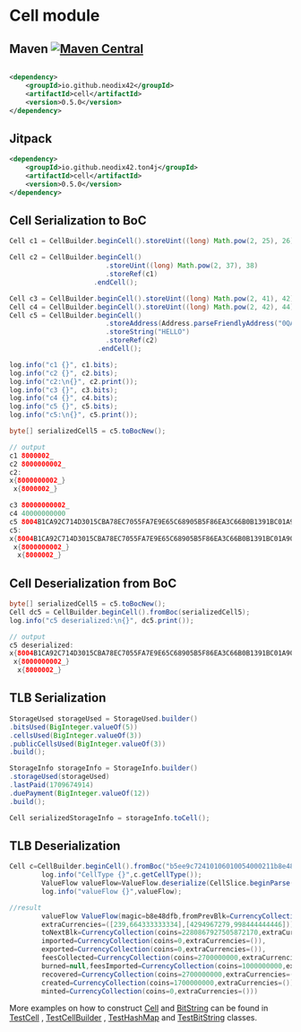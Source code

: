 # Cell module

## Maven [![Maven Central][maven-central-svg]][maven-central]

```xml

<dependency>
    <groupId>io.github.neodix42</groupId>
    <artifactId>cell</artifactId>
    <version>0.5.0</version>
</dependency>
```

## Jitpack

```xml
<dependency>
    <groupId>io.github.neodix42.ton4j</groupId>
    <artifactId>cell</artifactId>
    <version>0.5.0</version>
</dependency>
```

## Cell Serialization to BoC

```java
Cell c1 = CellBuilder.beginCell().storeUint((long) Math.pow(2, 25), 26).endCell();

Cell c2 = CellBuilder.beginCell()
                        .storeUint((long) Math.pow(2, 37), 38)
                        .storeRef(c1)
                     .endCell();

Cell c3 = CellBuilder.beginCell().storeUint((long) Math.pow(2, 41), 42).endCell();
Cell c4 = CellBuilder.beginCell().storeUint((long) Math.pow(2, 42), 44).endCell();
Cell c5 = CellBuilder.beginCell()
                        .storeAddress(Address.parseFriendlyAddress("0QAljlSWOKaYCuXTx2OCr9P08y40SC2vw3UeM1hYnI3gDY7I"))
                        .storeString("HELLO")
                        .storeRef(c2)
                      .endCell();

log.info("c1 {}", c1.bits);
log.info("c2 {}", c2.bits);
log.info("c2:\n{}", c2.print());
log.info("c3 {}", c3.bits);
log.info("c4 {}", c4.bits);
log.info("c5 {}", c5.bits);
log.info("c5:\n{}", c5.print());

byte[] serializedCell5 = c5.toBocNew();

// output
c1 8000002_
c2 8000000002_
c2:
x{8000000002_}
 x{8000002_}

c3 80000000002_
c4 40000000000
c5 8004B1CA92C714D3015CBA78EC7055FA7E9E65C68905B5F86EA3C66B0B1391BC01A908A98989F_
c5:
x{8004B1CA92C714D3015CBA78EC7055FA7E9E65C68905B5F86EA3C66B0B1391BC01A908A98989F_}
 x{8000000002_}
  x{8000002_}
```

## Cell Deserialization from BoC

```java
byte[] serializedCell5 = c5.toBocNew();
Cell dc5 = CellBuilder.beginCell().fromBoc(serializedCell5);
log.info("c5 deserialized:\n{}", dc5.print());

// output
c5 deserialized:
x{8004B1CA92C714D3015CBA78EC7055FA7E9E65C68905B5F86EA3C66B0B1391BC01A908A98989F_}
 x{8000000002_}
  x{8000002_}
```

## TLB Serialization

```java
StorageUsed storageUsed = StorageUsed.builder()
.bitsUsed(BigInteger.valueOf(5))
.cellsUsed(BigInteger.valueOf(3))
.publicCellsUsed(BigInteger.valueOf(3))
.build();

StorageInfo storageInfo = StorageInfo.builder()
.storageUsed(storageUsed)
.lastPaid(1709674914)
.duePayment(BigInteger.valueOf(12))
.build();

Cell serializedStorageInfo = storageInfo.toCell();
```

## TLB Deserialization

```java
Cell c=CellBuilder.beginCell().fromBoc("b5ee9c72410106010054000211b8e48dfb4a0eebb0040105022581fa7454b05a2ea2ac0fd3a2a5d348d2954008020202012004030015bfffffffbcbd0efda563d00015be000003bcb355ab466ad0001d43b9aca00250775d8011954fc40008b63e6951");
        log.info("CellType {}",c.getCellType());
        ValueFlow valueFlow=ValueFlow.deserialize(CellSlice.beginParse(c));
        log.info("valueFlow {}",valueFlow);

//result
        valueFlow ValueFlow(magic=b8e48dfb,fromPrevBlk=CurrencyCollection(coins=2280867924805872170,
        extraCurrencies=([239,664333333334],[4294967279,998444444446])),
        toNextBlk=CurrencyCollection(coins=2280867927505872170,extraCurrencies=([239,664333333334],[4294967279,998444444446])),
        imported=CurrencyCollection(coins=0,extraCurrencies=()),
        exported=CurrencyCollection(coins=0,extraCurrencies=()),
        feesCollected=CurrencyCollection(coins=2700000000,extraCurrencies=()),
        burned=null,feesImported=CurrencyCollection(coins=1000000000,extraCurrencies=()),
        recovered=CurrencyCollection(coins=2700000000,extraCurrencies=()),
        created=CurrencyCollection(coins=1700000000,extraCurrencies=()),
        minted=CurrencyCollection(coins=0,extraCurrencies=()))
```

More examples on how to construct [Cell](../cell/src/main/java/org/ton/java/cell/Cell.java)
and [BitString](../bitstring/src/main/java/org/ton/java/bitstring/BitString.java) can be
found in [TestCell](../cell/src/test/java/org/ton/java/cell/TestCell.java)
, [TestCellBuilder](../cell/src/test/java/org/ton/java/cell/TestCellBuilder.java)
, [TestHashMap](../cell/src/test/java/org/ton/java/cell/TestHashMap.java)
and [TestBitString](../bitstring/src/test/java/org/ton/java/bitstring/TestBitString.java) classes.


[maven-central-svg]: https://img.shields.io/maven-central/v/io.github.neodix42/cell

[maven-central]: https://mvnrepository.com/artifact/io.github.neodix42/cell

[ton-svg]: https://img.shields.io/badge/Based%20on-TON-blue

[ton]: https://ton.org